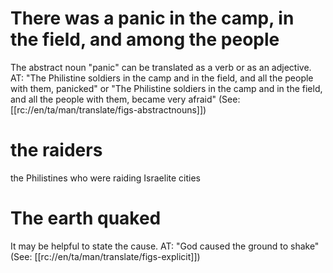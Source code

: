 # There was a panic in the camp, in the field, and among the people

The abstract noun "panic" can be translated as a verb or as an adjective. AT: "The Philistine soldiers in the camp and in the field, and all the people with them, panicked" or "The Philistine soldiers in the camp and in the field, and all the people with them, became very afraid" (See: [[rc://en/ta/man/translate/figs-abstractnouns]])

# the raiders

the Philistines who were raiding Israelite cities

# The earth quaked

It may be helpful to state the cause. AT: "God caused the ground to shake" (See: [[rc://en/ta/man/translate/figs-explicit]])